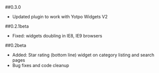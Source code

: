 ##0.3.0
- Updated plugin to work with Yotpo Widgets V2

##0.2.1beta
- Fixed: widgets doubling in IE8, IE9 browsers

##0.2beta
- Added: Star rating (bottom line) widget on category listing and search pages
- Bug fixes and code cleanup